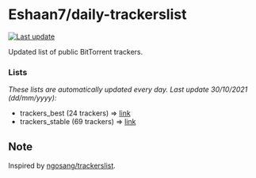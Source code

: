 
# Eshaan7/daily-trackerslist 

[![Last update](https://img.shields.io/badge/Last%20update-30/10/2021-blue.svg)](#)

Updated list of public BitTorrent trackers.

### Lists
*These lists are automatically updated every day. Last update 30/10/2021 (_dd/mm/yyyy_):*

* trackers_best (24 trackers) => [link](https://raw.githubusercontent.com/eshaan7/daily-trackerslist/master/trackers_best.txt)
* trackers_stable (69 trackers) => [link](https://raw.githubusercontent.com/eshaan7/daily-trackerslist/master/trackers_stable.txt)

## Note

Inspired by [ngosang/trackerslist](https://github.com/ngosang/trackerslist).
